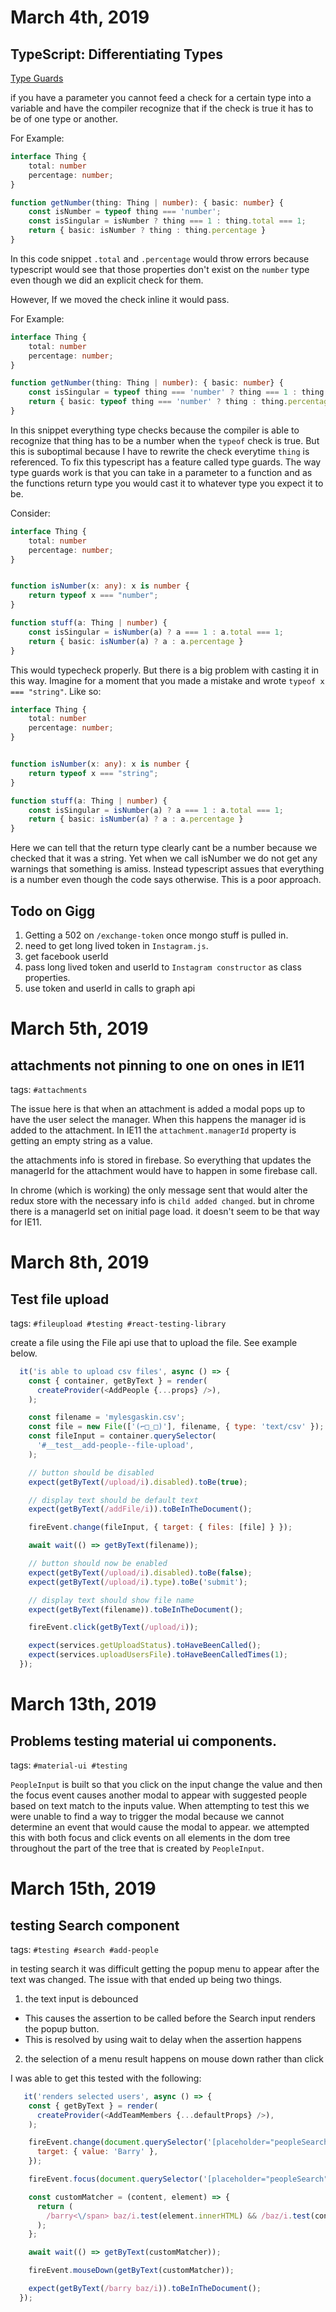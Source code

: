 # March 4th, 2019

## TypeScript: Differentiating Types

[Type Guards](https://www.typescriptlang.org/docs/handbook/advanced-types.html#type-guards-and-differentiating-types)

if you have a parameter you cannot feed a check for a certain type into a variable and have the compiler recognize that if the check is true it has to be of one type or another.

For Example:

```typescript
interface Thing {
    total: number
    percentage: number;
}

function getNumber(thing: Thing | number): { basic: number} {
    const isNumber = typeof thing === 'number';
    const isSingular = isNumber ? thing === 1 : thing.total === 1;
    return { basic: isNumber ? thing : thing.percentage }
}
```

In this code snippet `.total` and `.percentage` would throw errors because typescript would see that those properties don't exist on the `number` type even though we did an explicit check for them.

However, If we moved the check inline it would pass.

For Example:

```typescript
interface Thing {
    total: number
    percentage: number;
}

function getNumber(thing: Thing | number): { basic: number} {
    const isSingular = typeof thing === 'number' ? thing === 1 : thing.total === 1;
    return { basic: typeof thing === 'number' ? thing : thing.percentage }
}
```

In this snippet everything type checks because the compiler is able to recognize that thing has to be a number when the `typeof` check is true. But this is suboptimal because I have to rewrite the check everytime `thing` is referenced. To fix this typescript has a feature called type guards. The way type guards work is that you can take in a parameter to a function and as the functions return type you would cast it to whatever type you expect it to be.

Consider: 

```typescript
interface Thing {
    total: number
    percentage: number;
}


function isNumber(x: any): x is number {
    return typeof x === "number";
}

function stuff(a: Thing | number) {
    const isSingular = isNumber(a) ? a === 1 : a.total === 1;
    return { basic: isNumber(a) ? a : a.percentage }
} 
```

This would typecheck properly. But there is a big problem with casting it in this way. Imagine for a moment that you made a mistake and wrote `typeof x === "string"`. Like so:

```typescript
interface Thing {
    total: number
    percentage: number;
}


function isNumber(x: any): x is number {
    return typeof x === "string";
}

function stuff(a: Thing | number) {
    const isSingular = isNumber(a) ? a === 1 : a.total === 1;
    return { basic: isNumber(a) ? a : a.percentage }
}
```

Here we can tell that the return type clearly cant be a number because we checked that it was a string. Yet when we call isNumber we do not get any warnings that something is amiss. Instead typescript assues that everything is a number even though the code says otherwise. This is a poor approach.

## Todo on Gigg

1. Getting a 502 on `/exchange-token` once mongo stuff is pulled in.
2. need to get long lived token in `Instagram.js`.
3. get facebook userId
4. pass long lived token and userId to `Instagram constructor` as class properties.
5. use token and userId in calls to graph api

# March 5th, 2019

## attachments not pinning to one on ones in IE11

tags: `#attachments`

The issue here is that when an attachment is added a modal pops up to have the user select the manager. When this happens the manager id is added to the attachment. In IE11 the `attachment.managerId` property is getting an empty string as a value.

the attachments info is stored in firebase. So everything that updates the managerId for the attachment would have to happen in some firebase call. 

In chrome (which is working) the only message sent that would alter the redux store with the necessary info is `child added changed`. but in chrome there is a managerId set on initial page load. it doesn't seem to be that way for IE11.

# March 8th, 2019

## Test file upload

tags: `#fileupload #testing #react-testing-library`

create a file using the File api use that to upload the file. See example below.

```javascript
  it('is able to upload csv files', async () => {
    const { container, getByText } = render(
      createProvider(<AddPeople {...props} />),
    );

    const filename = 'mylesgaskin.csv';
    const file = new File(['(⌐□_□)'], filename, { type: 'text/csv' });
    const fileInput = container.querySelector(
      '#__test__add-people--file-upload',
    );

    // button should be disabled
    expect(getByText(/upload/i).disabled).toBe(true);

    // display text should be default text
    expect(getByText(/addFile/i)).toBeInTheDocument();

    fireEvent.change(fileInput, { target: { files: [file] } });

    await wait(() => getByText(filename));

    // button should now be enabled
    expect(getByText(/upload/i).disabled).toBe(false);
    expect(getByText(/upload/i).type).toBe('submit');

    // display text should show file name
    expect(getByText(filename)).toBeInTheDocument();

    fireEvent.click(getByText(/upload/i));

    expect(services.getUploadStatus).toHaveBeenCalled();
    expect(services.uploadUsersFile).toHaveBeenCalledTimes(1);
  });
```

# March 13th, 2019

## Problems testing material ui components.

tags: `#material-ui #testing`

`PeopleInput` is built so that you click on the input change the value and then the focus event causes another modal to appear with suggested people based on text match to the inputs value. When attempting to test this we were unable to find a way to trigger the modal because we cannot determine an event that would cause the modal to appear. we attempted this with both focus and click events on all elements in the dom tree throughout the part of the tree that is created by `PeopleInput`.

# March 15th, 2019

## testing Search component

tags: `#testing #search #add-people`

in testing search it was difficult getting the popup menu to appear after the text was changed. The issue with that ended up being two things. 

1. the text input is debounced
  - This causes the assertion to be called before the Search input renders the popup button. 
  - This is resolved by using wait to delay when the assertion happens

2. the selection of a menu result happens on mouse down rather than click

I was able to get this tested with the following:

```javascript
   it('renders selected users', async () => {
    const { getByText } = render(
      createProvider(<AddTeamMembers {...defaultProps} />),
    );

    fireEvent.change(document.querySelector('[placeholder="peopleSearch"]'), {
      target: { value: 'Barry' },
    });

    fireEvent.focus(document.querySelector('[placeholder="peopleSearch"]'));

    const customMatcher = (content, element) => {
      return (
        /barry<\/span> baz/i.test(element.innerHTML) && /baz/i.test(content)
      );
    };

    await wait(() => getByText(customMatcher));

    fireEvent.mouseDown(getByText(customMatcher));

    expect(getByText(/barry baz/i)).toBeInTheDocument();
  });
```
